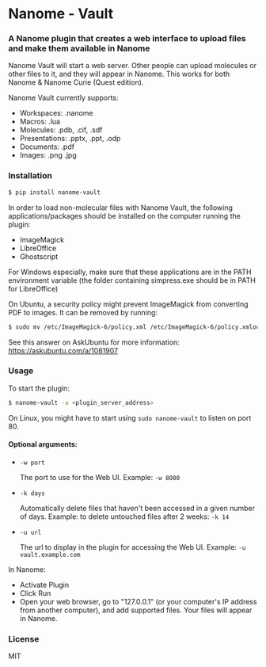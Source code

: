 # Nanome - Vault

### A Nanome plugin that creates a web interface to upload files and make them available in Nanome

Nanome Vault will start a web server. Other people can upload molecules or other files to it, and they will appear in Nanome. This works for both Nanome & Nanome Curie (Quest edition).

Nanome Vault currently supports:

- Workspaces: .nanome
- Macros: .lua
- Molecules: .pdb, .cif, .sdf
- Presentations: .pptx, .ppt, .odp
- Documents: .pdf
- Images: .png .jpg

### Installation

```sh
$ pip install nanome-vault
```

In order to load non-molecular files with Nanome Vault, the following applications/packages should be installed on the computer running the plugin:

- ImageMagick
- LibreOffice
- Ghostscript

For Windows especially, make sure that these applications are in the PATH environment variable (the folder containing simpress.exe should be in PATH for LibreOffice)

On Ubuntu, a security policy might prevent ImageMagick from converting PDF to images.
It can be removed by running:

```sh
$ sudo mv /etc/ImageMagick-6/policy.xml /etc/ImageMagick-6/policy.xmlout
```

See this answer on AskUbuntu for more information: https://askubuntu.com/a/1081907

### Usage

To start the plugin:

```sh
$ nanome-vault -a <plugin_server_address>
```

On Linux, you might have to start using `sudo nanome-vault` to listen on port 80.

#### Optional arguments:

- `-w port`

  The port to use for the Web UI. Example: `-w 8080`

- `-k days`

  Automatically delete files that haven't been accessed in a given number of days. Example: to delete untouched files after 2 weeks: `-k 14`

- `-u url`

  The url to display in the plugin for accessing the Web UI. Example: `-u vault.example.com`

In Nanome:

- Activate Plugin
- Click Run
- Open your web browser, go to "127.0.0.1" (or your computer's IP address from another computer), and add supported files. Your files will appear in Nanome.

### License

MIT
